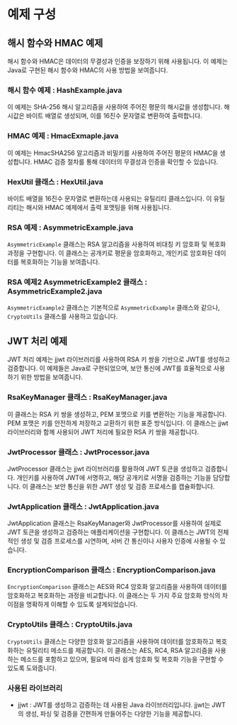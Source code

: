 # 예제 구성

## 해시 함수와 HMAC 예제

해시 함수와 HMAC은 데이터의 무결성과 인증을 보장하기 위해 사용됩니다. 이 예제는 Java로 구현된 해시 함수와 HMAC의 사용 방법을 보여줍니다.

### 해시 함수 예제 : HashExample.java

이 예제는 SHA-256 해시 알고리즘을 사용하여 주어진 평문의 해시값을 생성합니다.
해시값은 바이트 배열로 생성되며, 이를 16진수 문자열로 변환하여 출력합니다.

### HMAC 예제 : HmacExmaple.java

이 예제는 HmacSHA256 알고리즘과 비밀키를 사용하여 주어진 평문의 HMAC을 생성합니다.
HMAC 검증 절차를 통해 데이터의 무결성과 인증을 확인할 수 있습니다.

### HexUtil 클래스 : HexUtil.java

바이트 배열을 16진수 문자열로 변환하는데 사용되는 유틸리티 클래스입니다.
이 유틸리티는 해시와 HMAC 예제에서 출력 포맷팅을 위해 사용됩니다.

### RSA 예제 : AsymmetricExample.java

`AsymmetricExample` 클래스는 RSA 알고리즘을 사용하여 비대칭 키 암호화 및 복호화 과정을 구현합니다. 이 클래스는 공개키로 평문을 암호화하고, 개인키로 암호화된 데이터를 복호화하는 기능을 보여줍니다.

### RSA 예제2 AsymmetricExample2 클래스 : AsymmetricExample2.java

`AsymmetricExample2` 클래스는 기본적으로 `AsymmetricExample` 클래스와 같으나, `CryptoUtils` 클래스를 사용하고 있습니다.

## JWT 처리 예제

JWT 처리 예제는 jjwt 라이브러리를 사용하여 RSA 키 쌍을 기반으로 JWT를 생성하고 검증합니다. 이 예제들은 Java로 구현되었으며, 보안 통신에 JWT를 효율적으로 사용하기 위한 방법을 보여줍니다.

### RsaKeyManager 클래스 : RsaKeyManager.java

이 클래스는 RSA 키 쌍을 생성하고, PEM 포맷으로 키를 변환하는 기능을 제공합니다. PEM 포맷은 키를 안전하게 저장하고 교환하기 위한 표준 방식입니다. 이 클래스는 jjwt 라이브러리와 함께 사용되어 JWT 처리에 필요한 RSA 키 쌍을 제공합니다.

### JwtProcessor 클래스 : JwtProcessor.java

JwtProcessor 클래스는 jjwt 라이브러리를 활용하여 JWT 토큰을 생성하고 검증합니다. 개인키를 사용하여 JWT에 서명하고, 해당 공개키로 서명을 검증하는 기능을 담당합니다. 이 클래스는 보안 통신을 위한 JWT 생성 및 검증 프로세스를 캡슐화합니다.

### JwtApplication 클래스 : JwtApplication.java

JwtApplication 클래스는 RsaKeyManager와 JwtProcessor를 사용하여 실제로 JWT 토큰을 생성하고 검증하는 애플리케이션을 구현합니다. 이 클래스는 JWT의 전체적인 생성 및 검증 프로세스를 시연하며, 서버 간 통신이나 사용자 인증에 사용될 수 있습니다.

### EncryptionComparison 클래스 : EncryptionComparison.java

`EncryptionComparison` 클래스는 AES와 RC4 암호화 알고리즘을 사용하여 데이터를 암호화하고 복호화하는 과정을 비교합니다. 이 클래스는 두 가지 주요 암호화 방식의 차이점을 명확하게 이해할 수 있도록 설계되었습니다.

### CryptoUtils 클래스 : CryptoUtils.java

`CryptoUtils` 클래스는 다양한 암호화 알고리즘을 사용하여 데이터를 암호화하고 복호화하는 유틸리티 메소드를 제공합니다. 이 클래스는 AES, RC4, RSA 알고리즘을 사용하는 메소드를 포함하고 있으며, 필요에 따라 쉽게 암호화 및 복호화 기능을 구현할 수 있도록 도와줍니다.

### 사용된 라이브러리

- jjwt : JWT를 생성하고 검증하는 데 사용된 Java 라이브러리입니다. jjwt는 JWT의 생성, 파싱 및 검증을 간편하게 만들어주는 다양한 기능을 제공합니다.
